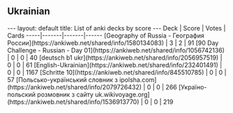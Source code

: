 <h2>Ukrainian</h2>
---
layout: default
title: List of anki decks by score
---
Deck | Score | Votes | Cards
-----|-------|-------|------
[Geography of Russia - География России](https://ankiweb.net/shared/info/1580134083) | 3 | 2 | 91
[90 Day Challenge - Russian - Day 01](https://ankiweb.net/shared/info/1056742136) | 0 | 0 | 40
[deutsch b1 ukr](https://ankiweb.net/shared/info/2056957519) | 0 | 0 | 61
[English-Ukrainian](https://ankiweb.net/shared/info/232401491) | 0 | 0 | 1167
[Schritte 10](https://ankiweb.net/shared/info/845510785) | 0 | 0 | 57
[Польсько-український словник з ipolsha.com](https://ankiweb.net/shared/info/2079726432) | 0 | 0 | 266
[Україно-польский розмовник з сайту uk.wikivoyage.org](https://ankiweb.net/shared/info/1536913770) | 0 | 0 | 219
